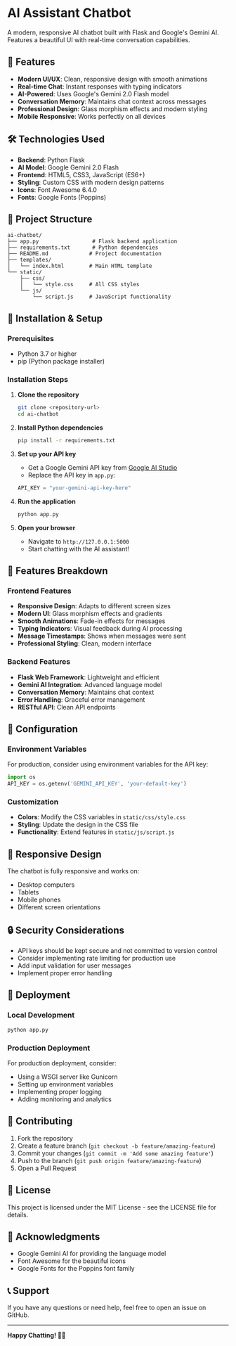 # AI Assistant Chatbot

A modern, responsive AI chatbot built with Flask and Google's Gemini AI. Features a beautiful UI with real-time conversation capabilities.

## 🚀 Features

- **Modern UI/UX**: Clean, responsive design with smooth animations
- **Real-time Chat**: Instant responses with typing indicators
- **AI-Powered**: Uses Google's Gemini 2.0 Flash model
- **Conversation Memory**: Maintains chat context across messages
- **Professional Design**: Glass morphism effects and modern styling
- **Mobile Responsive**: Works perfectly on all devices

## 🛠️ Technologies Used

- **Backend**: Python Flask
- **AI Model**: Google Gemini 2.0 Flash
- **Frontend**: HTML5, CSS3, JavaScript (ES6+)
- **Styling**: Custom CSS with modern design patterns
- **Icons**: Font Awesome 6.4.0
- **Fonts**: Google Fonts (Poppins)

## 📁 Project Structure

```
ai-chatbot/
├── app.py                 # Flask backend application
├── requirements.txt       # Python dependencies
├── README.md             # Project documentation
├── templates/
│   └── index.html        # Main HTML template
└── static/
    ├── css/
    │   └── style.css     # All CSS styles
    └── js/
        └── script.js     # JavaScript functionality
```

## 🚀 Installation & Setup

### Prerequisites
- Python 3.7 or higher
- pip (Python package installer)

### Installation Steps

1. **Clone the repository**
   ```bash
   git clone <repository-url>
   cd ai-chatbot
   ```

2. **Install Python dependencies**
   ```bash
   pip install -r requirements.txt
   ```

3. **Set up your API key**
   - Get a Google Gemini API key from [Google AI Studio](https://makersuite.google.com/app/apikey)
   - Replace the API key in `app.py`:
   ```python
   API_KEY = "your-gemini-api-key-here"
   ```

4. **Run the application**
   ```bash
   python app.py
   ```

5. **Open your browser**
   - Navigate to `http://127.0.0.1:5000`
   - Start chatting with the AI assistant!

## 🎨 Features Breakdown

### Frontend Features
- **Responsive Design**: Adapts to different screen sizes
- **Modern UI**: Glass morphism effects and gradients
- **Smooth Animations**: Fade-in effects for messages
- **Typing Indicators**: Visual feedback during AI processing
- **Message Timestamps**: Shows when messages were sent
- **Professional Styling**: Clean, modern interface

### Backend Features
- **Flask Web Framework**: Lightweight and efficient
- **Gemini AI Integration**: Advanced language model
- **Conversation Memory**: Maintains chat context
- **Error Handling**: Graceful error management
- **RESTful API**: Clean API endpoints

## 🔧 Configuration

### Environment Variables
For production, consider using environment variables for the API key:

```python
import os
API_KEY = os.getenv('GEMINI_API_KEY', 'your-default-key')
```

### Customization
- **Colors**: Modify the CSS variables in `static/css/style.css`
- **Styling**: Update the design in the CSS file
- **Functionality**: Extend features in `static/js/script.js`

## 📱 Responsive Design

The chatbot is fully responsive and works on:
- Desktop computers
- Tablets
- Mobile phones
- Different screen orientations

## 🔒 Security Considerations

- API keys should be kept secure and not committed to version control
- Consider implementing rate limiting for production use
- Add input validation for user messages
- Implement proper error handling

## 🚀 Deployment

### Local Development
```bash
python app.py
```

### Production Deployment
For production deployment, consider:
- Using a WSGI server like Gunicorn
- Setting up environment variables
- Implementing proper logging
- Adding monitoring and analytics

## 🤝 Contributing

1. Fork the repository
2. Create a feature branch (`git checkout -b feature/amazing-feature`)
3. Commit your changes (`git commit -m 'Add some amazing feature'`)
4. Push to the branch (`git push origin feature/amazing-feature`)
5. Open a Pull Request

## 📄 License

This project is licensed under the MIT License - see the LICENSE file for details.

## 🙏 Acknowledgments

- Google Gemini AI for providing the language model
- Font Awesome for the beautiful icons
- Google Fonts for the Poppins font family

## 📞 Support

If you have any questions or need help, feel free to open an issue on GitHub.

---

**Happy Chatting! 🤖✨** 
